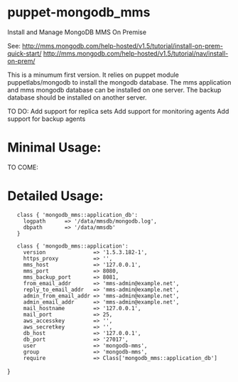 puppet-mongodb_mms
==================

Install and Manage MongoDB MMS On Premise

See: 
http://mms.mongodb.com/help-hosted/v1.5/tutorial/install-on-prem-quick-start/
http://mms.mongodb.com/help-hosted/v1.5/tutorial/nav/install-on-prem/

This is a minumum first version. 
It relies on puppet module puppetlabs/mongodb to install the mongodb database.
The mms application and mms mongodb database can be installed on one server.
The backup database should be installed on another server.

TO DO:
     Add support for replica sets
     Add support for monitoring agents
     Add support for backup agents 

Minimal Usage: 
=============

TO COME:
 

Detailed Usage:
===============

       class { 'mongodb_mms::application_db':
         logpath      => '/data/mmsdb/mongodb.log',
         dbpath       => '/data/mmsdb'
       }
       
       class { 'mongodb_mms::application':
         version               => '1.5.3.182-1',
         https_proxy           => '',
         mms_host              => '127.0.0.1',
         mms_port              => 8080,
         mms_backup_port       => 8081,     
         from_email_addr       => 'mms-admin@example.net',
         reply_to_email_addr   => 'mms-admin@example.net',
         admin_from_email_addr => 'mms-admin@example.net',
         admin_email_addr      => 'mms-admin@example.net',
         mail_hostname         => '127.0.0.1',
         mail_port             => 25,  
         aws_accesskey         => '',
         aws_secretkey         => '',
         db_host               => '127.0.0.1',
         db_port               => '27017',
         user                  => 'mongodb-mms',
         group                 => 'mongodb-mms',
         require               => Class['mongodb_mms::application_db'] 
  }
  
